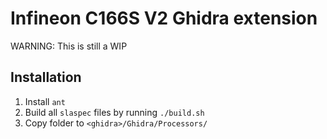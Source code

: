 # Infineon C166S V2 Ghidra extension
WARNING: This is still a WIP
## Installation
1. Install `ant`
2. Build all `slaspec` files by running `./build.sh`
3. Copy folder to `<ghidra>/Ghidra/Processors/`